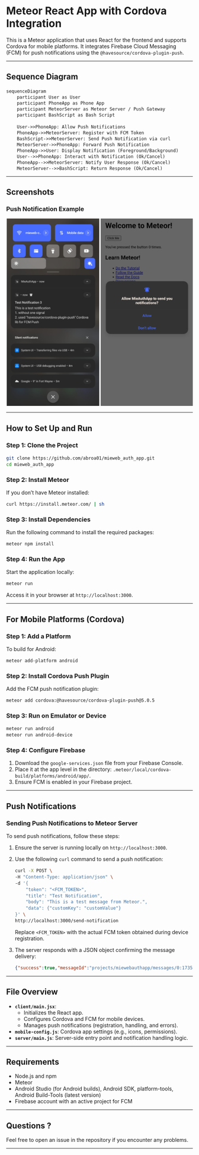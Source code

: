 # Meteor React App with Cordova Integration

This is a Meteor application that uses React for the frontend and supports Cordova for mobile platforms. It integrates Firebase Cloud Messaging (FCM) for push notifications using the `@havesource/cordova-plugin-push`.

---
## Sequence Diagram 
```mermaid
sequenceDiagram
    participant User as User
    participant PhoneApp as Phone App
    participant MeteorServer as Meteor Server / Push Gateway
    participant BashScript as Bash Script

    User->>PhoneApp: Allow Push Notifications
    PhoneApp->>MeteorServer: Register with FCM Token
    BashScript->>MeteorServer: Send Push Notification via curl
    MeteorServer->>PhoneApp: Forward Push Notification
    PhoneApp->>User: Display Notification (Foreground/Background)
    User-->>PhoneApp: Interact with Notification (Ok/Cancel)
    PhoneApp-->>MeteorServer: Notify User Response (Ok/Cancel)
    MeteorServer-->>BashScript: Return Response (Ok/Cancel)

```
---

## Screenshots

### Push Notification Example
![Push Notification](screenshots/push.png)

---

## How to Set Up and Run

### Step 1: Clone the Project
```bash
git clone https://github.com/abroa01/mieweb_auth_app.git
cd mieweb_auth_app
```

### Step 2: Install Meteor
If you don’t have Meteor installed:
```bash
curl https://install.meteor.com/ | sh
```

### Step 3: Install Dependencies
Run the following command to install the required packages:
```bash
meteor npm install
```

### Step 4: Run the App
Start the application locally:
```bash
meteor run
```
Access it in your browser at `http://localhost:3000`.

---

## For Mobile Platforms (Cordova)

### Step 1: Add a Platform
To build for Android:
```bash
meteor add-platform android
```

### Step 2: Install Cordova Push Plugin
Add the FCM push notification plugin:
```bash
meteor add cordova:@havesource/cordova-plugin-push@5.0.5
```

### Step 3: Run on Emulator or Device
```bash
meteor run android
meteor run android-device
```

### Step 4: Configure Firebase
1. Download the `google-services.json` file from your Firebase Console.
2. Place it at the app level in the directory: `.meteor/local/cordova-build/platforms/android/app/`.
3. Ensure FCM is enabled in your Firebase project.

---

## Push Notifications

### Sending Push Notifications to Meteor Server
To send push notifications, follow these steps:

1. Ensure the server is running locally on `http://localhost:3000`.
2. Use the following `curl` command to send a push notification:
   ```bash
   curl -X POST \
   -H "Content-Type: application/json" \
   -d '{
       "token": "<FCM_TOKEN>",
       "title": "Test Notification",
       "body": "This is a test message from Meteor.",
       "data": {"customKey": "customValue"}
   }' \
   http://localhost:3000/send-notification
   ```
   Replace `<FCM_TOKEN>` with the actual FCM token obtained during device registration.

3. The server responds with a JSON object confirming the message delivery:
   ```json
   {"success":true,"messageId":"projects/miewebauthapp/messages/0:1735348363018943%a09965e2a09965e2"}
   ```

---

## File Overview
- **`client/main.jsx`**:
  - Initializes the React app.
  - Configures Cordova and FCM for mobile devices.
  - Manages push notifications (registration, handling, and errors).
- **`mobile-config.js`**: Cordova app settings (e.g., icons, permissions).
- **`server/main.js`**: Server-side entry point and notification handling logic.

---

## Requirements
- Node.js and npm
- Meteor
- Android Studio (for Android builds), Android SDK, platform-tools, Android Build-Tools (latest version)
- Firebase account with an active project for FCM

---

## Questions ?
Feel free to open an issue in the repository if you encounter any problems.

---

